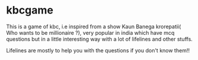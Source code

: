 # kbcgame
This is a game of kbc, i.e inspired from a show Kaun Banega krorepatii( Who wants to be millionaire ?), very popular in india which have mcq questions but in a little interesting way with a lot of lifelines and other stuffs.
 
 Lifelines are mostly to help you with the questions if you don't know them!!
 
